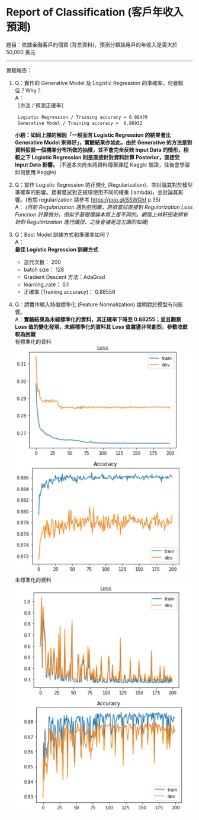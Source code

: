 # Report of Classification (客戶年收入預測)
題目：依據金融客戶的個資 (背景資料)，預測分類該用戶的年收入是否大於 50,000 美元

----
實驗報告：
1. Q：實作的 Generative Model 及 Logistic Regression 的準確率，何者較佳？Why？
    <br>A：
    <br>［方法 / 預測正確率］

        Logistic Regression / Training accuracy = 0.88470
        Generative Model / Training accuracy =  0.86932
    **小結：如同上課的解說「一般而言 Logistic Regression 的結果會比 Generative Model 來得好」，實驗結果亦如此，由於 Generative 的方法是對資料假設一個機率分布所做的抽樣，並不會完全反映 Input Data 的情形，相較之下 Logistic Regression 則是直接針對資料計算 Posterior，直接受 Input Data 影響。** (不過本次尚未將資料傳至課程 Kaggle 驗證，往後會學習如何使用 Kaggle)

2. Q：實作 Logistic Regression 的正規化 (Regularization)，並討論其對於模型準確率的影響。接著嘗試對正規項使用不同的權重 (lambda)，並討論其影響。(有關 regularization 請參考 https://goo.gl/SSWGhf p.35)
    <br>A： *(目前 Regularization 遇到些困難，原欲嘗試直接對 Regularization Loss Function 計算微分，但似乎基礎理論本質上是不同的。網路上林軒田老師有針對 Regularization 進行講授，之後會補足這方面的知識)*

3. Q：Best Model 訓練方式和準確率如何？
    <br>A：
    <br>**最佳 Logistic Regression 訓練方式** 
    * 迭代次數： 200
    * batch size： 128
    * Gradient Descent 方法：AdaGrad
    * learning_rate： 0.1
    * 正確率 (Training accuracy)： 0.88556

4. Q：請實作輸入特徵標準化 (Feature Normalization) 說明對於模型有何影響。
    <br>A：**實驗結果為未經標準化的資料，其正確率下降至 0.88255；並且觀察 Loss 值的變化發現，未經標準化的資料其 Loss 值震盪非常劇烈，參數收斂較為困難**
    <br> 有標準化的資料
    <br>![Loss Graphic of Normalization](https://github.com/kuihao/Learning-record__Machine-learning/blob/main/Classification/Nomalized.jpg "Loss Graphic of Normalization")
    <br> 未標準化的資料
    <br>![Loss Graphic of Non-Normalization](https://github.com/kuihao/Learning-record__Machine-learning/blob/main/Classification/NonNomarlization.jpg "Loss Graphic of Non-Normalization")